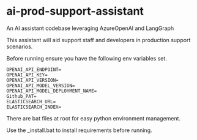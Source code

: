 # ai-prod-support-assistant
An AI assistant codebase leveraging AzureOpenAI and LangGraph

This assistant will aid support staff and developers in production support scenarios.

Before running ensure you have the following env variables set.

```
OPENAI_API_ENDPOINT=
OPENAI_API_KEY=
OPENAI_API_VERSION=
OPENAI_API_MODEL_VERSION=
OPENAI_API_MODEL_DEPLOYMENT_NAME=
Github_PAT=
ELASTICSEARCH_URL=
ELASTICSEARCH_INDEX=
```


There are bat files at root for easy python environment management.

Use the _install.bat to install requirements before running.